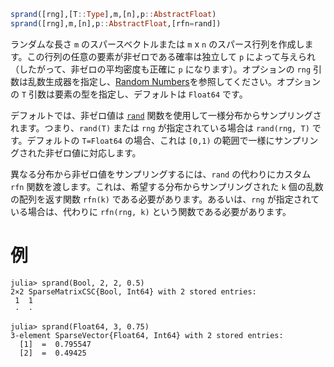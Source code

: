 ```julia
sprand([rng],[T::Type],m,[n],p::AbstractFloat)
sprand([rng],m,[n],p::AbstractFloat,[rfn=rand])
```

ランダムな長さ `m` のスパースベクトルまたは `m` x `n` のスパース行列を作成します。この行列の任意の要素が非ゼロである確率は独立して `p` によって与えられ（したがって、非ゼロの平均密度も正確に `p` になります）。オプションの `rng` 引数は乱数生成器を指定し、[Random Numbers](@ref)を参照してください。オプションの `T` 引数は要素の型を指定し、デフォルトは `Float64` です。

デフォルトでは、非ゼロ値は [`rand`](@ref) 関数を使用して一様分布からサンプリングされます。つまり、`rand(T)` または `rng` が指定されている場合は `rand(rng, T)` です。デフォルトの `T=Float64` の場合、これは `[0,1)` の範囲で一様にサンプリングされた非ゼロ値に対応します。

異なる分布から非ゼロ値をサンプリングするには、`rand` の代わりにカスタム `rfn` 関数を渡します。これは、希望する分布からサンプリングされた `k` 個の乱数の配列を返す関数 `rfn(k)` である必要があります。あるいは、`rng` が指定されている場合は、代わりに `rfn(rng, k)` という関数である必要があります。

# 例

```jldoctest; setup = :(using Random; Random.seed!(1234))
julia> sprand(Bool, 2, 2, 0.5)
2×2 SparseMatrixCSC{Bool, Int64} with 2 stored entries:
 1  1
 ⋅  ⋅

julia> sprand(Float64, 3, 0.75)
3-element SparseVector{Float64, Int64} with 2 stored entries:
  [1]  =  0.795547
  [2]  =  0.49425
```
